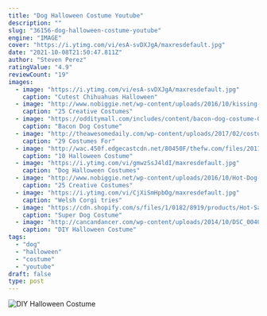 ```yaml
---
title: "Dog Halloween Costume Youtube"
description: ""
slug: "36156-dog-halloween-costume-youtube"
engine: "IMAGE"
cover: "https://i.ytimg.com/vi/esA-svDXJgA/maxresdefault.jpg"
date: "2021-10-08T21:50:47.811Z"
author: "Steven Perez"
ratingValue: "4.9"
reviewCount: "19"
images:
  - image: "https://i.ytimg.com/vi/esA-svDXJgA/maxresdefault.jpg"
    caption: "Cutest Chihuahuas Halloween"
  - image: "http://www.nobiggie.net/wp-content/uploads/2016/10/kissing-booth-dog-costume.jpg"
    caption: "25 Creative Costumes"
  - image: "https://odditymall.com/includes/content/bacon-dog-costume-0.jpg"
    caption: "Bacon Dog Costume"
  - image: "http://theawesomedaily.com/wp-content/uploads/2017/02/costumes-for-cats-19-1.jpg"
    caption: "29 Costumes For"
  - image: "http://wac.450f.edgecastcdn.net/80450F/thefw.com/files/2011/10/horsecostumes.png?w=600&h=0&zc=1&s=0&a=t&q=89"
    caption: "10 Halloween Costume"
  - image: "https://i.ytimg.com/vi/gmwzSsJ4ldI/maxresdefault.jpg"
    caption: "Dog Halloween Costumes"
  - image: "http://www.nobiggie.net/wp-content/uploads/2016/10/Hot-Dog-Vendor-and-Hot-Dog-Costume.jpg"
    caption: "25 Creative Costumes"
  - image: "https://i.ytimg.com/vi/CjXiSmHpbOg/maxresdefault.jpg"
    caption: "Welsh Corgi tries"
  - image: "https://cdn.shopify.com/s/files/1/0182/8919/products/Hot-Sale-1-PC-Cute-Superman-Clothing-Pet-Dog-Clothes-Costumes-Suit-Puppy-Jumpsuit-Halloween-Style-1_1024x1024.jpg?v=1411601354"
    caption: "Super Dog Costume"
  - image: "http://cancandancer.com/wp-content/uploads/2014/10/DSC_00402.jpg"
    caption: "DIY Halloween Costume"
tags:
  - "dog"
  - "halloween"
  - "costume"
  - "youtube"
draft: false
type: post
---
```



![DIY Halloween Costume](http://cancandancer.com/wp-content/uploads/2014/10/DSC_00402.jpg "DIY Halloween Costume")


<!--inArticleAds-->

<!--galleryOne-->


<!--inArticleAds-->

<!--galleryTwo-->


<!--galleryThree-->

